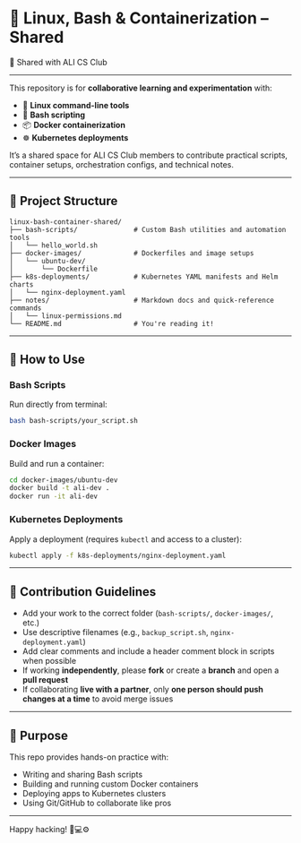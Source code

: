 # 🐧 Linux, Bash & Containerization – Shared

👥 Shared with ALI CS Club

---

This repository is for **collaborative learning and experimentation** with:

- 🐚 **Linux command-line tools**
- 🔧 **Bash scripting**
- 📦 **Docker containerization**
- ☸️ **Kubernetes deployments**

It’s a shared space for ALI CS Club members to contribute practical scripts, container setups, orchestration configs, and technical notes.

---

## 📁 Project Structure

```
linux-bash-container-shared/
├── bash-scripts/              # Custom Bash utilities and automation tools
│   └── hello_world.sh
├── docker-images/             # Dockerfiles and image setups
│   └── ubuntu-dev/
│       └── Dockerfile
├── k8s-deployments/           # Kubernetes YAML manifests and Helm charts
│   └── nginx-deployment.yaml
├── notes/                     # Markdown docs and quick-reference commands
│   └── linux-permissions.md
└── README.md                  # You're reading it!
```

---

## 🚀 How to Use

### Bash Scripts

Run directly from terminal:

```bash
bash bash-scripts/your_script.sh
```

### Docker Images

Build and run a container:

```bash
cd docker-images/ubuntu-dev
docker build -t ali-dev .
docker run -it ali-dev
```

### Kubernetes Deployments

Apply a deployment (requires `kubectl` and access to a cluster):

```bash
kubectl apply -f k8s-deployments/nginx-deployment.yaml
```

---

## 🤝 Contribution Guidelines

- Add your work to the correct folder (`bash-scripts/`, `docker-images/`, etc.)
- Use descriptive filenames (e.g., `backup_script.sh`, `nginx-deployment.yaml`)
- Add clear comments and include a header comment block in scripts when possible
- If working **independently**, please **fork** or create a **branch** and open a **pull request**
- If collaborating **live with a partner**, only **one person should push changes at a time** to avoid merge issues

---

## 🎯 Purpose

This repo provides hands-on practice with:

- Writing and sharing Bash scripts
- Building and running custom Docker containers
- Deploying apps to Kubernetes clusters
- Using Git/GitHub to collaborate like pros

---

Happy hacking! 🐧💻⚙️

